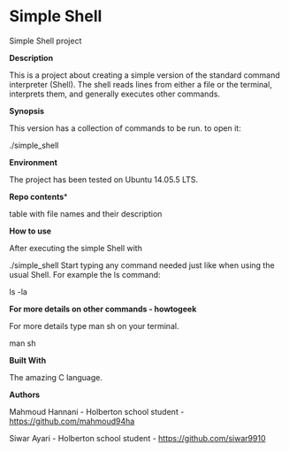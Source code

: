 # Simple Shell

Simple Shell project

**Description**

This is a project about creating a simple version of the standard command interpreter (Shell). The shell reads lines from either a file or the terminal, interprets them, and generally executes other commands.

**Synopsis**

This version has a collection of commands to be run. to open it:

./simple_shell

**Environment**

The project has been tested on Ubuntu 14.05.5 LTS.

**Repo contents***

table with file names and their description

**How to use**

After executing the simple Shell with

./simple_shell
Start typing any command needed just like when using the usual Shell. For example the ls command:

ls -la

**For more details on other commands - howtogeek**

For more details type man sh on your terminal.

man sh

**Built With**

The amazing C language.


**Authors**

Mahmoud Hannani - Holberton school student - https://github.com/mahmoud94ha

Siwar Ayari - Holberton school student - https://github.com/siwar9910
